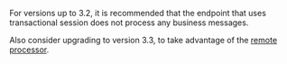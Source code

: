 For versions up to 3.2, it is recommended that the endpoint that uses transactional session does not process any business messages.

Also consider upgrading to version 3.3, to take advantage of the [remote processor](/?version=transactionalsession_3.3#remote-processor).
